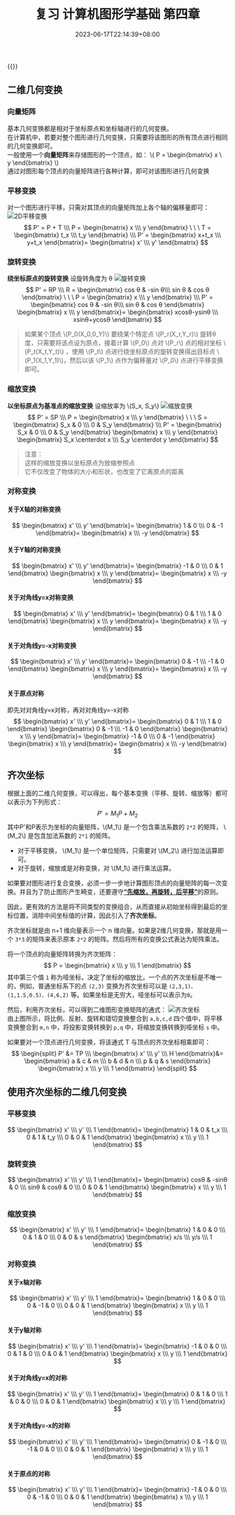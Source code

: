 ﻿---
title: "复习 计算机图形学基础 第四章"
date: 2023-06-17T22:14:39+08:00
tags: ["计算机图形学"]
categories: ["期末复习"]
series: ["复习 计算机图形学基础"]
---

{{<katex>}}

## 二维几何变换
### 向量矩阵
基本几何变换都是相对于坐标原点和坐标轴进行的几何变换。  
在计算机中，若要对整个图形进行几何变换，只需要将该图形的所有顶点进行相同的几何变换即可。  
一般使用一个**向量矩阵**来存储图形的一个顶点，如：
\\(
P =
\begin{bmatrix}
x \\\
y
\end{bmatrix}
\\)  
通过对图形每个顶点的向量矩阵进行各种计算，即可对该图形进行几何变换

### 平移变换
对一个图形进行平移，只需对其顶点的向量矩阵加上各个轴的偏移量即可：
![2D平移变换](./Translate2D.png "2D平移变换")
$$
P' = P + T \\\
P = 
\begin{bmatrix}
x \\\
y
\end{bmatrix}
\ \ \ 
T = 
\begin{bmatrix}
t_x \\\
t_y
\end{bmatrix}
\\\ 
P' = 
\begin{bmatrix}
x+t_x \\\
y+t_x
\end{bmatrix}=
\begin{bmatrix}
x' \\\
y'
\end{bmatrix}
$$

### 旋转变换
**绕坐标原点的旋转变换**
设旋转角度为 θ
![旋转变换](./Rotation2D.png "旋转变换")
$$
P' = RP \\\
R = 
\begin{bmatrix}
cos θ & -sin θ\\\
sin θ & cos θ
\end{bmatrix}
\ \ \ 
P =
\begin{bmatrix}
x \\\
y
\end{bmatrix}
\\\
P' = 
\begin{bmatrix}
cos θ & -sin θ\\\
sin θ & cos θ
\end{bmatrix}
\begin{bmatrix}
x \\\
y
\end{bmatrix}=
\begin{bmatrix}
xcosθ-ysinθ \\\
xsinθ+ycosθ
\end{bmatrix}
$$

> 如果某个顶点 \\(P_0(X_0,0_Y)\\) 要绕某个特定点 \\(P_r(X_r,Y_r)\\) 旋转θ度，只需要将该点设为原点，接着计算 \\(P_0\\) 点对 \\(P_r\\) 点的相对坐标 \\(P_t(X_t,Y_t)\\) ，使用 \\(P_t\\) 点进行绕坐标原点的旋转变换得出目标点 \\(P_1(X_1,Y_1)\\)，然后以该 \\(P_1\\) 点作为偏移量对 \\(P_0\\) 点进行平移变换即可。

### 缩放变换
**以坐标原点为基准点的缩放变换**
设缩放率为 \\(S_x, S_y\\)
![缩放变换](./Scale2D.png "缩放变换")
$$
P' = SP \\\
P =
\begin{bmatrix}
x \\\
y
\end{bmatrix}
\ \ \ 
S =
\begin{bmatrix}
S_x & 0 \\\
0 & S_y
\end{bmatrix}
\\\
P' = 
\begin{bmatrix}
S_x & 0 \\\
0 & S_y
\end{bmatrix}
\begin{bmatrix}
x \\\
y
\end{bmatrix}
\begin{bmatrix}
S_x \centerdot x \\\
S_y \centerdot y
\end{bmatrix}
$$

> 注意：  
> 这样的缩放变换以坐标原点为放缩参照点  
> 它不仅改变了物体的大小和形状，也改变了它离原点的距离  

### 对称变换
#### 关于X轴的对称变换
$$
\begin{bmatrix}
x' \\\
y'
\end{bmatrix}=
\begin{bmatrix}
1 & 0 \\\
0 & -1
\end{bmatrix}=
\begin{bmatrix}
x \\\
-y
\end{bmatrix}
$$
#### 关于Y轴的对称变换
$$
\begin{bmatrix}
x' \\\
y'
\end{bmatrix}=
\begin{bmatrix}
-1 & 0 \\\
0 & 1
\end{bmatrix}
\begin{bmatrix}
x \\\
y
\end{bmatrix}=
\begin{bmatrix}
x \\\
-y
\end{bmatrix}
$$
#### 关于对角线y=x对称变换
$$
\begin{bmatrix}
x' \\\
y'
\end{bmatrix}=
\begin{bmatrix}
0 & 1 \\\
1 & 0
\end{bmatrix}
\begin{bmatrix}
x \\\
y
\end{bmatrix}=
\begin{bmatrix}
x \\\
-y
\end{bmatrix}
$$
#### 关于对角线y=-x对称变换
$$
\begin{bmatrix}
x' \\\
y'
\end{bmatrix}=
\begin{bmatrix}
0 & -1 \\\
-1 & 0
\end{bmatrix}
\begin{bmatrix}
x \\\
y
\end{bmatrix}=
\begin{bmatrix}
x \\\
-y
\end{bmatrix}
$$
#### 关于原点对称
即先对对角线y=x对称，再对对角线y=-x对称
$$
\begin{bmatrix}
x' \\\
y'
\end{bmatrix}=
\begin{bmatrix}
0 & 1 \\\
1 & 0
\end{bmatrix}
\begin{bmatrix}
0 & -1 \\\
-1 & 0
\end{bmatrix}
\begin{bmatrix}
x \\\
y
\end{bmatrix}=
\begin{bmatrix}
-1 & 0 \\\
0 & -1
\end{bmatrix}
\begin{bmatrix}
x \\\
y
\end{bmatrix}=
\begin{bmatrix}
x \\\
-y
\end{bmatrix}
$$

## 齐次坐标
根据上面的二维几何变换，可以得出，每个基本变换（平移、旋转、缩放等）都可以表示为下列形式：
$$
P' = M_1P+M_2
$$
其中P'和P表示为坐标的向量矩阵，\\(M_1\\) 是一个包含乘法系数的 `2*2` 的矩阵， \\(M_2\\) 是包含加法系数的 `2*1` 的矩阵。  
- 对于平移变换， \\(M_1\\) 是一个单位矩阵，只需要对 \\(M_2\\) 进行加法运算即可。  
- 对于旋转，缩放或是对称变换，对 \\(M_1\\) 进行乘法运算。  

如果要对图形进行复合变换，必须一步一步地计算图形顶点的向量矩阵的每一次变换。并且为了防止图形产生畸变，还要遵守[**“先缩放，再旋转，后平移”**](https://blog.csdn.net/zsq306650083/article/details/50561857)的原则。  

因此，更有效的方法是将不同类型的变换组合，从而直接从初始坐标得到最后的坐标位置，消除中间坐标值的计算，因此引入了**齐次坐标**。  

齐次坐标就是由 n+1 维向量表示一个 n 维向量。如果是2维几何变换，那就是用一个 `3*3` 的矩阵来表示原本 `2*2` 的矩阵。然后将所有的变换公式表达为矩阵乘法。  

将一个顶点的向量矩阵转换为齐次矩阵：
$$
P = 
\begin{bmatrix}
x \\\
y \\\
1
\end{bmatrix}
$$
其中第三个值 `1` 称为哑坐标，决定了坐标的缩放比，一个点的齐次坐标是不唯一的，例如，普通坐标系下的点 `(2,3)` 变换为齐次坐标可以是 `(2,3,1)、(1,1.5,0.5)、(4,6,2)` 等。如果坐标是无穷大，哑坐标可以表示为`0`。  

然后，利用齐次坐标，可以得到二维图形变换矩阵的通式：
![齐次坐标](./Homogeneous%20coordinates.png "齐次坐标")  
由上图所示，将比例、反射、旋转和错切变换整合到 `a,b,c,d` 四个值中，将平移变换整合到 `m,n` 中，将投影变换转换到 `p,q` 中，将缩放变换转换到哑坐标 `s` 中。  

如果要对一个顶点进行几何变换，将该通式 T 与顶点的齐次坐标相乘即可：
$$
\begin{split}
P' &= TP \\\
\begin{bmatrix}
x' \\\
y' \\\
H
\end{bmatrix}&=
\begin{bmatrix}
a & c & m \\\
b & d & n \\\
p & q & s
\end{bmatrix}
\begin{bmatrix}
x \\\
y \\\
1
\end{bmatrix}
\end{split}
$$


## 使用齐次坐标的二维几何变换
### 平移变换
$$
\begin{bmatrix}
x' \\\
y' \\\
1
\end{bmatrix}=
\begin{bmatrix}
1 & 0 & t_x \\\
0 & 1 & t_y \\\
0 & 0 & 1
\end{bmatrix}
\begin{bmatrix}
x \\\
y \\\
1
\end{bmatrix}
$$
### 旋转变换
$$
\begin{bmatrix}
x' \\\
y' \\\
1
\end{bmatrix}=
\begin{bmatrix}
cosθ & -sinθ & 0 \\\
sinθ & cosθ & 0 \\\
0 & 0 & 1
\end{bmatrix}
\begin{bmatrix}
x \\\
y \\\
1
\end{bmatrix}
$$
### 缩放变换
$$
\begin{bmatrix}
x' \\\
y' \\\
1
\end{bmatrix}=
\begin{bmatrix}
1 & 0 & 0 \\\
0 & 1 & 0 \\\
0 & 0 & s
\end{bmatrix}
\begin{bmatrix}
x/s \\\
y/s \\\
1
\end{bmatrix}
$$
### 对称变换
#### 关于x轴对称
$$
\begin{bmatrix}
x' \\\
y' \\\
1
\end{bmatrix}=
\begin{bmatrix}
1 & 0 & 0 \\\
0 & -1 & 0 \\\
0 & 0 & 1
\end{bmatrix}
\begin{bmatrix}
x \\\
y \\\
1
\end{bmatrix}
$$
#### 关于y轴对称
$$
\begin{bmatrix}
x' \\\
y' \\\
1
\end{bmatrix}=
\begin{bmatrix}
-1 & 0 & 0 \\\
0 & 1 & 0 \\\
0 & 0 & 1
\end{bmatrix}
\begin{bmatrix}
x \\\
y \\\
1
\end{bmatrix}
$$
#### 关于对角线y=x的对称
$$
\begin{bmatrix}
x' \\\
y' \\\
1
\end{bmatrix}=
\begin{bmatrix}
0 & 1 & 0 \\\
1 & 0 & 0 \\\
0 & 0 & 1
\end{bmatrix}
\begin{bmatrix}
x \\\
y \\\
1
\end{bmatrix}
$$
#### 关于对角线y=-x的对称
$$
\begin{bmatrix}
x' \\\
y' \\\
1
\end{bmatrix}=
\begin{bmatrix}
0 & -1 & 0 \\\
-1 & 0 & 0 \\\
0 & 0 & 1
\end{bmatrix}
\begin{bmatrix}
x \\\
y \\\
1
\end{bmatrix}
$$
#### 关于原点的对称
$$
\begin{bmatrix}
x' \\\
y' \\\
1
\end{bmatrix}=
\begin{bmatrix}
-1 & 0 & 0 \\\
0 & -1 & 0 \\\
0 & 0 & 1
\end{bmatrix}
\begin{bmatrix}
x \\\
y \\\
1
\end{bmatrix}
$$
